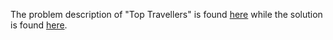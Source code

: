 The problem description of "Top Travellers" is found [here](https://leetcode.com/problems/top-travellers/) while the solution is found [here](https://github.com/aurimas13/Solutions-To-Problems/blob/main/LeetCode/SQL%20Solutions/top_travellers.sql).
